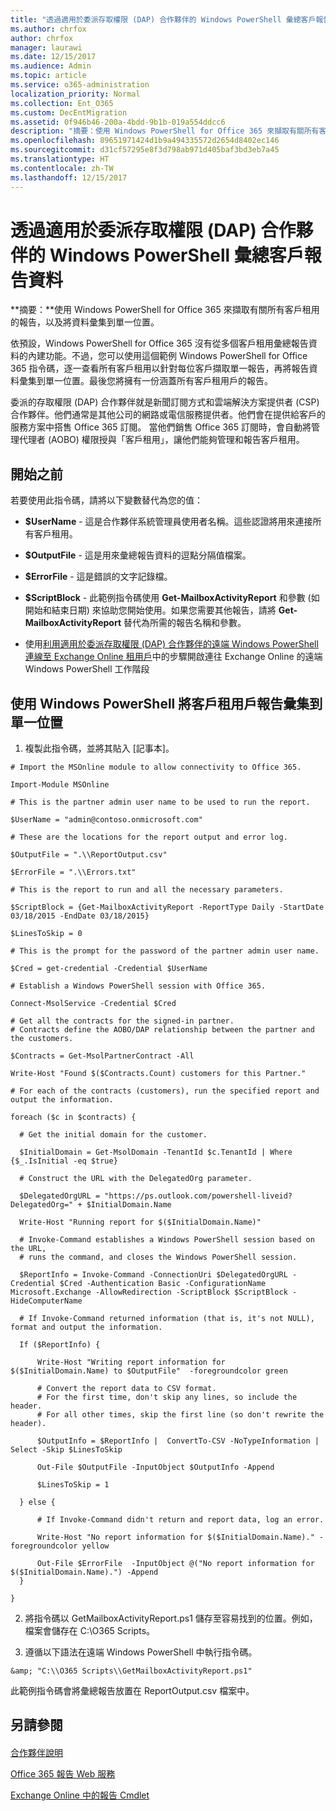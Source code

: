 ```yaml
---
title: "透過適用於委派存取權限 (DAP) 合作夥伴的 Windows PowerShell 彙總客戶報告資料"
ms.author: chrfox
author: chrfox
manager: laurawi
ms.date: 12/15/2017
ms.audience: Admin
ms.topic: article
ms.service: o365-administration
localization_priority: Normal
ms.collection: Ent_O365
ms.custom: DecEntMigration
ms.assetid: 0f946b46-200a-4bdd-9b1b-019a554ddcc6
description: "摘要：使用 Windows PowerShell for Office 365 來擷取有關所有客戶租用的報告，以及將資料彙集到單一位置。"
ms.openlocfilehash: 89651971424d1b9a494335572d2654d8402ec146
ms.sourcegitcommit: d31cf57295e8f3d798ab971d405baf3bd3eb7a45
ms.translationtype: HT
ms.contentlocale: zh-TW
ms.lasthandoff: 12/15/2017
---
```

# <a name="aggregate-customer-reporting-data-via-windows-powershell-for-delegated-access-permission-dap-partners"></a>透過適用於委派存取權限 (DAP) 合作夥伴的 Windows PowerShell 彙總客戶報告資料

 **摘要：**使用 Windows PowerShell for Office 365 來擷取有關所有客戶租用的報告，以及將資料彙集到單一位置。
  
依預設，Windows PowerShell for Office 365 沒有從多個客戶租用彙總報告資料的內建功能。不過，您可以使用這個範例 Windows PowerShell for Office 365 指令碼，逐一查看所有客戶租用以針對每位客戶擷取單一報告，再將報告資料彙集到單一位置。最後您將擁有一份涵蓋所有客戶租用戶的報告。 
  
委派的存取權限 (DAP) 合作夥伴就是新聞訂閱方式和雲端解決方案提供者 (CSP) 合作夥伴。他們通常是其他公司的網路或電信服務提供者。他們會在提供給客戶的服務方案中搭售 Office 365 訂閱。 當他們銷售 Office 365 訂閱時，會自動將管理代理者 (AOBO) 權限授與「客戶租用」，讓他們能夠管理和報告客戶租用。
## <a name="before-you-begin"></a>開始之前

若要使用此指令碼，請將以下變數替代為您的值：
  
- **$UserName** - 這是合作夥伴系統管理員使用者名稱。這些認證將用來連接所有客戶租用。
    
- **$OutputFile** - 這是用來彙總報告資料的逗點分隔值檔案。
    
- **$ErrorFile** - 這是錯誤的文字記錄檔。
    
- **$ScriptBlock** - 此範例指令碼使用 **Get-MailboxActivityReport** 和參數 (如開始和結束日期) 來協助您開始使用。如果您需要其他報告，請將 **Get-MailboxActivityReport** 替代為所需的報告名稱和參數。
    
- 使用[利用適用於委派存取權限 (DAP) 合作夥伴的遠端 Windows PowerShell 連線至 Exchange Online 租用戶](connect-to-exchange-online-tenants-with-remote-windows-powershell-for-delegated.md)中的步驟開啟連往 Exchange Online 的遠端 Windows PowerShell 工作階段
    
## <a name="use-windows-powershell-to-aggregate-customer-tenant-reports-to-a-single-location"></a>使用 Windows PowerShell 將客戶租用戶報告彙集到單一位置

1. 複製此指令碼，並將其貼入 [記事本]。
    
  ```
  # Import the MSOnline module to allow connectivity to Office 365.

Import-Module MSOnline

# This is the partner admin user name to be used to run the report.

$UserName = "admin@contoso.onmicrosoft.com"

# These are the locations for the report output and error log.

$OutputFile = ".\\ReportOutput.csv"

$ErrorFile = ".\\Errors.txt"

# This is the report to run and all the necessary parameters.

$ScriptBlock = {Get-MailboxActivityReport -ReportType Daily -StartDate 03/18/2015 -EndDate 03/18/2015}

$LinesToSkip = 0

# This is the prompt for the password of the partner admin user name.

$Cred = get-credential -Credential $UserName

# Establish a Windows PowerShell session with Office 365.

Connect-MsolService -Credential $Cred

# Get all the contracts for the signed-in partner.  
# Contracts define the AOBO/DAP relationship between the partner and the customers.

$Contracts = Get-MsolPartnerContract -All

Write-Host "Found $($Contracts.Count) customers for this Partner."

# For each of the contracts (customers), run the specified report and output the information.

foreach ($c in $contracts) { 

    # Get the initial domain for the customer.

    $InitialDomain = Get-MsolDomain -TenantId $c.TenantId | Where {$_.IsInitial -eq $true}

    # Construct the URL with the DelegatedOrg parameter.
    
    $DelegatedOrgURL = "https://ps.outlook.com/powershell-liveid?DelegatedOrg=" + $InitialDomain.Name
        
    Write-Host "Running report for $($InitialDomain.Name)"

    # Invoke-Command establishes a Windows PowerShell session based on the URL,
    # runs the command, and closes the Windows PowerShell session.
    
    $ReportInfo = Invoke-Command -ConnectionUri $DelegatedOrgURL -Credential $Cred -Authentication Basic -ConfigurationName Microsoft.Exchange -AllowRedirection -ScriptBlock $ScriptBlock -HideComputerName

    # If Invoke-Command returned information (that is, it's not NULL), format and output the information.
    
    If ($ReportInfo) {

        Write-Host "Writing report information for $($InitialDomain.Name) to $OutputFile"  -foregroundcolor green

        # Convert the report data to CSV format.
        # For the first time, don't skip any lines, so include the header.
        # For all other times, skip the first line (so don't rewrite the header).
        
        $OutputInfo = $ReportInfo |  ConvertTo-CSV -NoTypeInformation | Select -Skip $LinesToSkip

        Out-File $OutputFile -InputObject $OutputInfo -Append

        $LinesToSkip = 1

    } else {

        # If Invoke-Command didn't return and report data, log an error.
        
        Write-Host "No report information for $($InitialDomain.Name)." -foregroundcolor yellow
           
        Out-File $ErrorFile  -InputObject @("No report information for $($InitialDomain.Name).") -Append
    }

}

  ```

2. 將指令碼以 GetMailboxActivityReport.ps1 儲存至容易找到的位置。例如，檔案會儲存在 C:\\O365 Scripts。 
    
3. 遵循以下語法在遠端 Windows PowerShell 中執行指令碼。
    
  ```
  &amp; "C:\\O365 Scripts\\GetMailboxActivityReport.ps1"
  ```

此範例指令碼會將彙總報告放置在 ReportOutput.csv 檔案中。
  
## <a name="see-also"></a>另請參閱

#### 

[合作夥伴說明](https://go.microsoft.com/fwlink/p/?LinkID=533477)
  
[Office 365 報告 Web 服務](https://go.microsoft.com/fwlink/p/?LinkId=532777)
  
[Exchange Online 中的報告 Cmdlet](https://go.microsoft.com/fwlink/p/?LinkId=526430)

